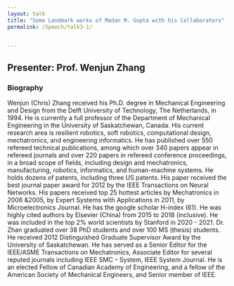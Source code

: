 ```yaml
---
layout: talk
title: "Some Landmark works of Madan M. Gupta with his Collaborators"
permalink: /Speech/talk3-1/


---
```


<div class="talk-container">
    <div class="talk-header">
        <h2>Presenter: Prof. Wenjun Zhang</h2>
    </div>
    <h3>Biography</h3>
    <p>
Wenjun (Chris) Zhang received his Ph.D. degree in Mechanical Engineering and Design from the Delft University of Technology, The Netherlands, in 1994. He is currently a full professor of the Department of Mechanical Engineering in the University of Saskatchewan, Canada. His current research area is resilient robotics, soft robotics, computational design, mechatronics, and engineering informatics. He has published over 550 refereed technical publications, among which over 340 papers appear in refereed journals and over 220 papers in refereed conference proceedings, in a broad scope of fields, including design and mechatronics, manufacturing, robotics, informatics, and human-machine systems. He holds dozens of patents, including three US patents. His paper received the best journal paper award for 2012 by the IEEE Transactions on Neural Networks. His papers received top 25 hottest articles by Mechatronics in 2006 &2005, by Expert Systems with Applications in 2011, by Microelectronics Journal. He has the google scholar H-index (61). He was highly cited authors by Elsevier (China) from 2015 to 2018 (inclusive). He was included in the top 2% world scientists by Stanford in 2020 - 2021. Dr. Zhan graduated over 38 PhD students and over 100 MS (thesis) students. He received 2012 Distinguished Graduate Supervisor Award by the University of Saskatchewan. He has served as a Senior Editor for the IEEE/ASME Transactions on Mechatronics, Associate Editor for several reputed journals including IEEE SMC – System, IEEE System Journal. He is an elected Fellow of Canadian Academy of Engineering, and a fellow of the American Society of Mechanical Engineers, and Senior member of IEEE. 
    </p>
</div>

